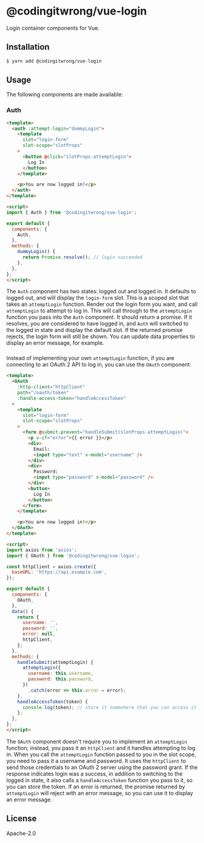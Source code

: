 # @codingitwrong/vue-login

Login container components for Vue.

## Installation

```sh
$ yarn add @codingitwrong/vue-login
```

## Usage

The following components are made available:

### Auth

```html
<template>
  <auth :attempt-login="dummyLogin">
    <template
      slot="login-form"
      slot-scope="slotProps"
    >
      <button @click="slotProps.attemptLogin">
        Log In
      </button>
    </template>

    <p>You are now logged in!</p>
  </auth>
</template>

<script>
import { Auth } from '@codingitwrong/vue-login';

export default {
  components: {
    Auth,
  },
  methods: {
    dummyLogin() {
      return Promise.resolve(); // login succeeded
    },
  },
};
</script>
```

The `Auth` component has two states: logged out and logged in. It defaults to logged out, and will display the `login-form` slot. This is a scoped slot that takes an `attemptLogin` function. Render out the login form you want, and call `attemptLogin` to attempt to log in. This will call through to the `attemptLogin` function you pass into the `Auth` component. It should return a promise. If it resolves, you are considered to have logged in, and `Auth` will switched to the logged in state and display the default slot. If the returned promise rejects, the login form will still be shown. You can update data properties to display an error message, for example.

### <OAuth />

Instead of implementing your own `attemptLogin` function, if you are connecting to an OAuth 2 API to log in, you can use the `OAuth` component:

```html
<template>
  <OAuth
    :http-client="httpClient"
    path="/oauth/token"
    :handle-access-token="handleAccessToken"
  >
    <template
      slot="login-form"
      slot-scope="slotProps"
    >
      <form @submit.prevent="handleSubmit(slotProps.attemptLogin)">
        <p v-if="error">{{ error }}</p>
        <div>
          Email:
          <input type="text" v-model="username" />
        </div>
        <div>
          Password:
          <input type="password" v-model="password" />
        </div>
        <button>
          Log In
        </button>
      </form>
    </template>

    <p>You are now logged in!</p>
  </OAuth>
</template>

<script>
import axios from 'axios';
import { OAuth } from '@codingitwrong/vue-login';

const httpClient = axios.create({
  baseURL: 'https://api.example.com',
});

export default {
  components: {
    OAuth,
  },
  data() {
    return {
      username: '',
      password: '',
      error: null,
      httpClient,
    };
  },
  methods: {
    handleSubmit(attemptLogin) {
      attemptLogin({
        username: this.username,
        password: this.password,
      })
        .catch(error => this.error = error);
    },
    handleAccessToken(token) {
      console.log(token); // store it somewhere that you can access it
    },
  },
};
</script>
```

The `OAuth` component doesn't require you to implement an `attemptLogin` function; instead, you pass it an `httpClient` and it handles attempting to log in. When you call the `attemptLogin` function passed to you in the slot scope, you need to pass it a username and password. It uses the `httpClient` to send those credentials to an OAuth 2 server using the password grant. If the response indicates login was a success, in addition to switching to the logged in state, it also calls a `handleAccessToken` function you pass to it, so you can store the token. If an error is returned, the promise returned by `attemptLogin` will reject with an error message, so you can use it to display an error message.

## License

Apache-2.0
